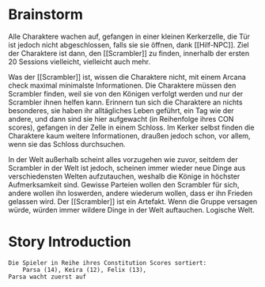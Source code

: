 # Brainstorm
Alle Charaktere wachen auf, gefangen in einer kleinen Kerkerzelle, die  Tür ist jedoch nicht abgeschlossen, falls sie sie öffnen, dank [[Hilf-NPC]]. Ziel der Charaktere ist dann, den [[Scrambler]] zu finden, innerhalb der ersten 20 Sessions vielleicht, vielleicht auch mehr. 

Was der [[Scrambler]] ist, wissen die Charaktere nicht, mit einem Arcana check maximal minimalste Informationen.
Die Charaktere müssen den Scrambler finden, weil sie von den Königen verfolgt werden und nur der Scrambler ihnen helfen kann. 
Erinnern tun sich die Charaktere an nichts besonderes, sie haben ihr alltägliches Leben geführt, ein Tag wie der andere, und dann sind sie hier aufgewacht (in Reihenfolge ihres CON scores), gefangen in der Zelle in einem Schloss. Im Kerker selbst finden die Charaktere kaum weitere Informationen, draußen jedoch schon, vor allem, wenn sie das Schloss durchsuchen. 

In der Welt außerhalb scheint alles vorzugehen wie zuvor, seitdem der Scrambler in der Welt ist jedoch, scheinen immer wieder neue Dinge aus verschiedensten Welten aufzutauchen, weshalb die Könige in höchster Aufmerksamkeit sind. Gewisse Parteien wollen den Scrambler für sich, andere wollen ihn loswerden, andere wiederum wollen, dass er ihn Frieden gelassen wird. Der [[Scrambler]] ist ein Artefakt. Wenn die Gruppe versagen würde, würden immer wildere Dinge in der Welt auftauchen. Logische Welt. 

# Story Introduction
	Die Spieler in Reihe ihres Constitution Scores sortiert:
		Parsa (14), Keira (12), Felix (13), 
	Parsa wacht zuerst auf

